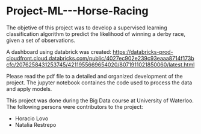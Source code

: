 # Project-ML---Horse-Racing
The objetive of this project was to develop a supervised learning classification algorithm to predict the likelihood of winning a derby race, given a set of observations.

A dashboard using databrick was created: https://databricks-prod-cloudfront.cloud.databricks.com/public/4027ec902e239c93eaaa8714f173bcfc/2076258431253745/4211955669654020/8071911021850060/latest.html

Please read the pdf file to a detailed and organized development of the project. The jupyter notebook containes the code used to process the data and apply models. 

This project was done during the Big Data course at University of Waterloo. The following persons were contributors to the project:
- Horacio Lovo
- Natalia Restrepo
